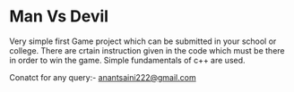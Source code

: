 Man Vs Devil
============

Very simple first Game project which can be submitted in your school or college.
There are crtain instruction given in the code which must be there in order to win the game.
Simple fundamentals of c++ are used.

Conatct for any query:-
anantsaini222@gmail.com

